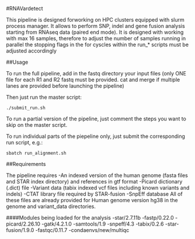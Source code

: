 #RNAVardetect

This pipeline is designed forworking on HPC clusters equipped with slurm process manager.
It allows to perform SNP, indel and gene fusion analysis starting from RNAseq data (paired end mode).
It is designed with working with max 16 samples, therefore to adjust the number of samples running in parallel 
the stopping flags in the for cyscles within the run_* scripts must be adjusted accordingly


##Usage

To run the full pipeline, add in the fastq directory your input files
(only ONE file for each R1 and R2 fastq must be provided. cat and merge if multiple lanes are provided before launching the pipeline)

Then just run the master script: 

```
./submit_run.sh
```

To run a partial version of the pipeline, just comment the steps you want to skip on the master script.

To run individual parts of the piepeline only, just submit the corresponding run script, e.g.:

```
sbatch run_alignment.sh
```


##Requirements

The pipeline requires 
-An indexed version of the human genome (fasta files and STAR index directory) and references in gtf format
-Picard dictionary (.dict) file
-Variant data (tabix indexed vcf files including known variants and indels)
-CTAT library file required by STAR-fusion
-SnpEff database
All of these files are already provided for Human genome version hg38 in the genome and variant_data directories.


####Modules being loaded for the analysis
-star/2.7.11b
-fastp/0.22.0
-picard/2.26.10
-gatk/4.2.1.0
-samtools/1.9
-snpeff/4.3
-tabix/0.2.6
-star-fusion/1.9.0
-fastqc/0.11.7
-condaenvs/new/multiqc
